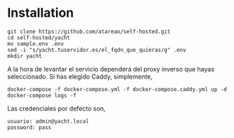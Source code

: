 # Installation

```
git clone https://github.com/atareao/self-hosted.git
cd self-hosted/yacht
mv sample.env .env
sed -i "s/yacht.tuservidor.es/el_fqdn_que_quieras/g" .env
mkdir yacht
```

A la hora de levantar el servicio dependerá del proxy inverso que hayas seleccionado. Si has elegido Caddy, simplemente,

```
docker-compose -f docker-compose.yml -f docker-compose.caddy.yml up -d
docker-compose logs -f
```

Las credenciales por defecto son,

```
usuario: admin@yacht.local
password: pass
```
